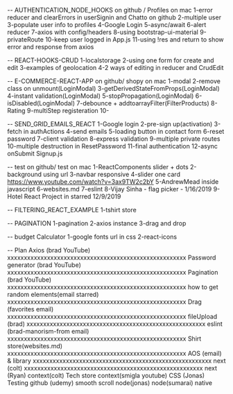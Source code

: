 -- AUTHENTICATION_NODE_HOOKS on github / Profiles on mac
1-error reducer and clearErrors in userSignin and Chatto on github
2-multiple user
3-populate user info to profiles
4-Google Login
5-async/await
6-alert reducer
7-axios with config/headers
8-using bootstrap-ui-material
9-privateRoute
10-keep user logged in App.js
11-using !res and return to show error and response from axios

-- REACT-HOOKS-CRUD
1-localstorage
2-using one form for create and edit
3-examples of geolocation
4-2 ways of editing in reducer and CrudEdit

-- E-COMMERCE-REACT-APP on github/ shopy on mac
1-modal
2-remove class on unmount(LoginModal)
3-getDerivedStateFromProps(LoginModal)
4-instant validation(LoginModal)
5-stopPropagation(LoginModal)
6-isDisabled(LoginModal)
7-debounce + addtoarrayFilter(FilterProducts)
8-Rating
9-multiStep registeration
10-

-- SEND_GRID_EMAILS_REACT
1-Google login
2-pre-sign up(activation)
3-fetch in authActions
4-send emails
5-loading button in contact form
6-reset password
7-client validation
8-express validation
9-multiple private routes
10-multiple destruction in ResetPassword
11-final authentication
12-async onSubmit Signup.js

-- test on github/ test on mac
1-ReactComponents slider + dots
2-background using url
3-navbar responsive
4-slider one card https://www.youtube.com/watch?v=3ax9TW2c2bY
5-AndrewMead inside javascript
6-websites.md
7-eslint
8-Vijay Sinha - flag picker - 1/16/2019
9-Hotel React Project in starred 12/9/2019

-- FILTERING_REACT_EXAMPLE
1-tshirt store

-- PAGINATION
1-pagination
2-axios instance
3-drag and drop

-- budget Calculator
1-google fonts url in css
2-react-icons

-- Plan
Axios (brad YouTube) xxxxxxxxxxxxxxxxxxxxxxxxxxxxxxxxxxxxxxxxxxxxxxxxxxxxxx
Password generator (brad YouTube) xxxxxxxxxxxxxxxxxxxxxxxxxxxxxxxxxxxxxxxxxxxxxxxxxxxxxx
Pagination (brad YouTube) xxxxxxxxxxxxxxxxxxxxxxxxxxxxxxxxxxxxxxxxxxxxxxxxxxxxxx
how to get random elements(email starred) xxxxxxxxxxxxxxxxxxxxxxxxxxxxxxxxxxxxxxxxxxxxxxxxxxxxxx
Drag (favorites email) xxxxxxxxxxxxxxxxxxxxxxxxxxxxxxxxxxxxxxxxxxxxxxxxxxxxxx
fileUpload (brad) xxxxxxxxxxxxxxxxxxxxxxxxxxxxxxxxxxxxxxxxxxxxxxxxxxxxxx
eslint (brad-manorism-from email) xxxxxxxxxxxxxxxxxxxxxxxxxxxxxxxxxxxxxxxxxxxxxxxxxxxxxx
Shirt store(websites.md) xxxxxxxxxxxxxxxxxxxxxxxxxxxxxxxxxxxxxxxxxxxxxxxxxxxxxx
AOS (email) & library xxxxxxxxxxxxxxxxxxxxxxxxxxxxxxxxxxxxxxxxxxxxxxxxxxxxxx
next (colt) xxxxxxxxxxxxxxxxxxxxxxxxxxxxxxxxxxxxxxxxxxxxxxxxxxxxxx
next (Ryan)
context(colt)
Tech store context(smigla youtube)
CSS (Jonas)
Testing
github (udemy)
smooth scroll
node(jonas)
node(sumarai)
native

